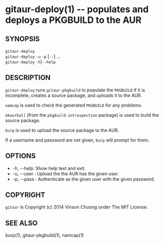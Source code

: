 # gitaur-deploy(1) -- populates and deploys a PKGBUILD to the AUR

## SYNOPSIS
`gitaur-deploy` <PKGBUILD><br>
`gitaur-deploy` `-u` <username> `-p` <password> [`--`] <PKGBUILD>...<br>
`gitaur-deploy` `-h`|`--help`<br>

## DESCRIPTION
`gitaur-deploy` runs `gitaur-pkgbuild` to populate the `PKGBUILD` if it is
incomplete, creates a source package, and uploads it to the AUR.

`namcap` is used to check the generated `PKGBUILD` for any problems.

`mkaurball` (from the `pkgbuild-introspection` package) is used to build the
source package.

`burp` is used to upload the source package to the AUR.

If a username and password are not given, `burp` will prompt for them.

## OPTIONS
* -h, --help:
  Show help text and exit.
* -u, --user <username>:
  Upload the the AUR has the given user.
* -p, --pass <password>:
  Authenticate as the given user with the given password.

## COPYRIGHT
`gitaur` is Copyright (c) 2014 Vinson Chuong under The MIT License.

## SEE ALSO
burp(1), gitaur-pkgbuild(1), namcap(1)
